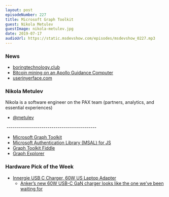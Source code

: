 ```yaml
---
layout: post
episodeNumber: 227
title: Microsoft Graph Toolkit
guest: Nikola Metulev
guestImage: nikola-metulev.jpg
date: 2019-07-17
audioUrl: https://static.msdevshow.com/episodes/msdevshow_0227.mp3
--- 
```


### News

 - [boringtechnology.club](http://boringtechnology.club/)
 - [Bitcoin mining on an Apollo Guidance Computer](http://www.righto.com/2019/07/bitcoin-mining-on-apollo-guidance.html)
 - [userinyerface.com](https://userinyerface.com/)

### Nikola Metulev

Nikola is a software engineer on the PAX team (partners, analytics, and essential experiences)

 - [@metulev](https://twitter.com/metulev)

 --------------------------------------------

 - [Microsoft Graph Toolkit](https://github.com/microsoftgraph/microsoft-graph-toolkit)
 - [Microsoft Authentication Library (MSAL) for JS](https://github.com/AzureAD/microsoft-authentication-library-for-js)
 - [Graph Toolkit Fiddle](https://jsfiddle.net/metulev/9phqxLd5/)
 - [Graph Explorer](https://developer.microsoft.com/en-us/graph/graph-explorer)

### Hardware Pick of the Week

- [Innergie USB C Charger, 60W US Laptop Adapter](https://amzn.to/2LH7Q0V)
    - [Anker’s new 60W USB-C GaN charger looks like the one we’ve been waiting for](https://www.theverge.com/circuitbreaker/2019/4/24/18514715/anker-powerport-atom-pd-2-60w-usb-c-gan-charger)